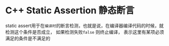 # C++ Static Assertion 静态断言

static assert用于在`编译时`的断言检测，也就是说，在编译器编译代码的时候，就检测这个条件是否成立， 如果检测失败`false` 则终止编译， 表示这里有某项必须满足的条件是不满足的



